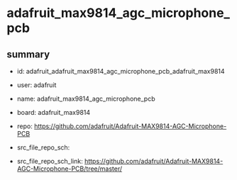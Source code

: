 # adafruit_max9814_agc_microphone_pcb
 
## summary 
* id: adafruit_adafruit_max9814_agc_microphone_pcb_adafruit_max9814
* user: adafruit
* name: adafruit_max9814_agc_microphone_pcb
* board: adafruit_max9814
* repo: https://github.com/adafruit/Adafruit-MAX9814-AGC-Microphone-PCB



* src_file_repo_sch: 
* src_file_repo_sch_link: https://github.com/adafruit/Adafruit-MAX9814-AGC-Microphone-PCB/tree/master/






